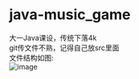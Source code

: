 # java-music_game
大一Java课设，传统下落4k<br>
git传文件不熟，记得自己放src里面<br>
文件结构如图:<br>
![image](https://github.com/ManInM00N/java-music_game/assets/113741697/6440e2e0-aa46-41ac-b1ae-e98e2156aa20)
